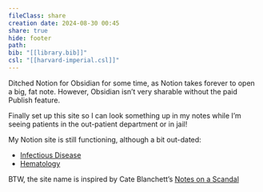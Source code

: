 ```yaml
---
fileClass: share
creation date: 2024-08-30 00:45
share: true
hide: footer
path: 
bib: "[[library.bib]]"
csl: "[[harvard-imperial.csl]]"
---
```

Ditched Notion for Obsidian for some time, as Notion takes forever to open a big, fat note. However, Obsidian isn’t very sharable without the paid Publish feature.  
  
Finally set up this site so I can look something up in my notes while I’m seeing patients in the out-patient department or in jail!  
  
My Notion site is still functioning, although a bit out-dated:  
- [Infectious Disease](https://didiowen.notion.site/336e4bf161d347f1a4ef74a78c55aade?v=1c01c8b26b084d9d92605f5ded2f27ce&pvs=74)  
- [Hematology](https://didiowen.notion.site/Hematology-b1a003097226464d9b6e861560fe7dc7?pvs=74)  
  
BTW, the site name is inspired by Cate Blanchett’s [Notes on a Scandal](https://www.rottentomatoes.com/m/notes_on_a_scandal)  
